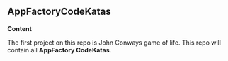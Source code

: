 ## AppFactoryCodeKatas

<b>Content</b>

The first project on this repo is John Conways game of life. This repo will contain all <b>AppFactory CodeKatas</b>.
